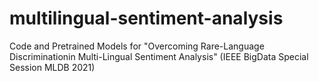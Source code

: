# multilingual-sentiment-analysis
Code and Pretrained Models for "Overcoming Rare-Language Discriminationin Multi-Lingual Sentiment Analysis" (IEEE BigData Special Session MLDB 2021)
